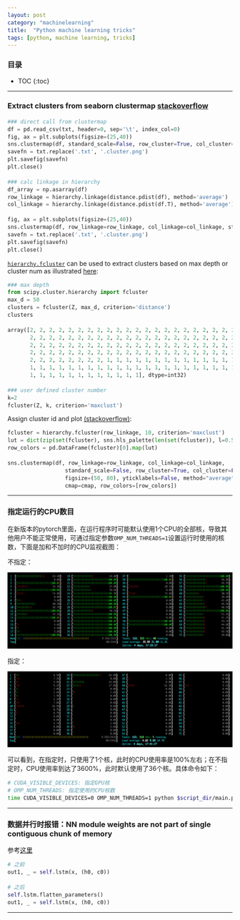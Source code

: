 ```yaml
---
layout: post
category: "machinelearning"
title:  "Python machine learning tricks"
tags: [python, machine learning, tricks]
---
```


<script type="text/javascript" async
  src="https://cdn.mathjax.org/mathjax/latest/MathJax.js?config=TeX-MML-AM_CHTML">
</script>

### 目录

- TOC
{:toc}

---

### Extract clusters from seaborn clustermap [stackoverflow](https://stackoverflow.com/questions/27924813/extracting-clusters-from-seaborn-clustermap)

```python
### direct call from clustermap
df = pd.read_csv(txt, header=0, sep='\t', index_col=0)
fig, ax = plt.subplots(figsize=(25,40))
sns.clustermap(df, standard_scale=False, row_cluster=True, col_cluster=True, figsize=(25, 40), yticklabels=False)
savefn = txt.replace('.txt', '.cluster.png')
plt.savefig(savefn)
plt.close()

### calc linkage in hierarchy
df_array = np.asarray(df)
row_linkage = hierarchy.linkage(distance.pdist(df), method='average')
col_linkage = hierarchy.linkage(distance.pdist(df.T), method='average')

fig, ax = plt.subplots(figsize=(25,40))
sns.clustermap(df, row_linkage=row_linkage, col_linkage=col_linkage, standard_scale=False, row_cluster=True, col_cluster=True, figsize=(25, 40), yticklabels=False, method="average")
savefn = txt.replace('.txt', '.cluster.png')
plt.savefig(savefn)
plt.close()
```

[`hierarchy.fcluster`](https://docs.scipy.org/doc/scipy-0.15.1/reference/generated/scipy.cluster.hierarchy.fcluster.html) can be used to extract clusters based on max depth or cluster num as illustrated [here](https://joernhees.de/blog/2015/08/26/scipy-hierarchical-clustering-and-dendrogram-tutorial/):

```python
### max depth
from scipy.cluster.hierarchy import fcluster
max_d = 50
clusters = fcluster(Z, max_d, criterion='distance')
clusters

array([2, 2, 2, 2, 2, 2, 2, 2, 2, 2, 2, 2, 2, 2, 2, 2, 2, 2, 2, 2, 2, 2, 2,
       2, 2, 2, 2, 2, 2, 2, 2, 2, 2, 2, 2, 2, 2, 2, 2, 2, 2, 2, 2, 2, 2, 2,
       2, 2, 2, 2, 2, 2, 2, 2, 2, 2, 2, 2, 2, 2, 2, 2, 2, 2, 2, 2, 2, 2, 2,
       2, 2, 2, 2, 2, 2, 2, 2, 2, 2, 2, 2, 2, 2, 2, 2, 2, 2, 2, 2, 2, 2, 2,
       2, 2, 2, 2, 2, 2, 2, 2, 1, 1, 1, 1, 1, 1, 1, 1, 1, 1, 1, 1, 1, 1, 1,
       1, 1, 1, 1, 1, 1, 1, 1, 1, 1, 1, 1, 1, 1, 1, 1, 1, 1, 1, 1, 1, 1, 1,
       1, 1, 1, 1, 1, 1, 1, 1, 1, 1, 1, 1], dtype=int32)

### user defined cluster number
k=2
fcluster(Z, k, criterion='maxclust')
```

Assign cluster id and plot [(stackoverflow)](https://stackoverflow.com/questions/48173798/additional-row-colors-in-seaborn-cluster-map):

```python
fcluster = hierarchy.fcluster(row_linkage, 10, criterion='maxclust')
lut = dict(zip(set(fcluster), sns.hls_palette(len(set(fcluster)), l=0.5, s=0.8)))
row_colors = pd.DataFrame(fcluster)[0].map(lut)

sns.clustermap(df, row_linkage=row_linkage, col_linkage=col_linkage, 
				  standard_scale=False, row_cluster=True, col_cluster=False, 
				  figsize=(50, 80), yticklabels=False, method="average", 
				  cmap=cmap, row_colors=[row_colors])
```

---

### 指定运行的CPU数目

在新版本的pytorch里面，在运行程序时可能默认使用1个CPU的全部核，导致其他用户不能正常使用，可通过指定参数`OMP_NUM_THREADS=1`设置运行时使用的核数，下面是加和不加时的CPU监视截图：

不指定：

[![20191218105451](https://raw.githubusercontent.com/Tsinghua-gongjing/blog_codes/master/images/20191218105451.png)](https://raw.githubusercontent.com/Tsinghua-gongjing/blog_codes/master/images/20191218105451.png)

指定：

[![20191218110256](https://raw.githubusercontent.com/Tsinghua-gongjing/blog_codes/master/images/20191218110256.png)](https://raw.githubusercontent.com/Tsinghua-gongjing/blog_codes/master/images/20191218110256.png)

可以看到，在指定时，只使用了1个核，此时的CPU使用率是100%左右；在不指定时，CPU使用率到达了3600%，此时默认使用了36个核。具体命令如下：

```bash
# CUDA_VISIBLE_DEVICES: 指定GPU核
# OMP_NUM_THREADS: 指定使用的CPU核数
time CUDA_VISIBLE_DEVICES=0 OMP_NUM_THREADS=1 python $script_dir/main.py
```

---

### 数据并行时报错：NN module weights are not part of single contiguous chunk of memory

参考[这里](https://discuss.pytorch.org/t/dataparallel-issue-with-flatten-parameter/8282)

```python
# 之前
out1, _ = self.lstm(x, (h0, c0)) 

# 之后
self.lstm.flatten_parameters()
out1, _ = self.lstm(x, (h0, c0)) 
```

---